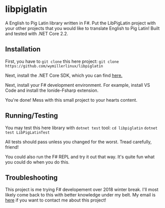 # libpiglatin
A English to Pig Latin library written in F#. Put the LibPigLatin project with your other projects
that you would like to translate English to Pig Latin! Built and tested with .NET Core 2.2.

## Installation
First, you have to `git clone` this here project:
`git clone https://github.com/wymillerlinux/libpiglatin`

Next, install the .NET Core SDK, which you can find [here.](https://dotnet.microsoft.com/download)

Next, install your F# development environment. For example, install VS Code and install
the Ionide-Fsharp extension.

You're done! Mess with this small project to your hearts content.

## Running/Testing
You may test this here library with `dotnet test` tool:
`cd libpiglatin`
`dotnet test LibPigLatinTest`

All tests should pass unless you changed for the worst. Tread carefully, friend!

You could also run the F# REPL and try it out that way. It's quite fun what you could do
when you do this.

## Troubleshooting
This project is me trying F# developement over 2018 winter break. I'll most likely come back to this
with better knowledge under my belt. My email is [here](mailto:wjmiller2016@gmail.com) if you want to contact me about this project!